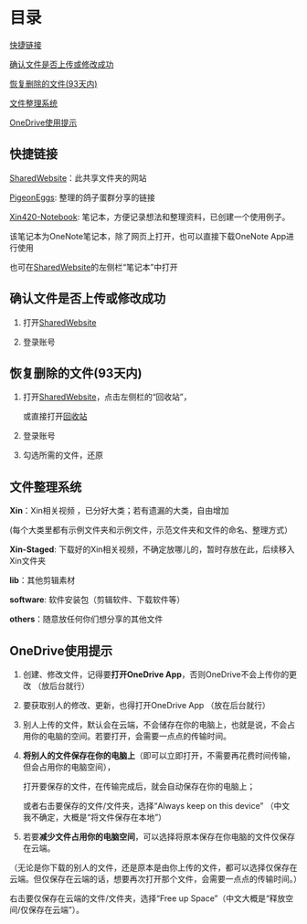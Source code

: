# 目录

[快捷链接](#快捷链接)

[确认文件是否上传或修改成功](#确认文件是否上传或修改成功)

[恢复删除的文件(93天内)](#恢复删除的文件(93天内))

[文件整理系统](#文件整理系统)

[OneDrive使用提示](#OneDrive使用提示)


## 快捷链接

  [SharedWebsite](https://xin420.sharepoint.com/sites/Xin420/Shared%20Documents/Forms/AllItems.aspx)：此共享文件夹的网站

  [PigeonEggs](https://github.com/3um/PigeonEggs): 整理的鸽子蛋群分享的链接

  [Xin420-Notebook](https://xin420.sharepoint.com/:o:/s/Xin420/EsKmi5PI-_5GkR7scjpvVZQBrbAoePdJQSmLuue9cShsCQ?e=n24W4I): 笔记本，方便记录想法和整理资料，已创建一个使用例子。

   该笔记本为OneNote笔记本，除了网页上打开，也可以直接下载OneNote App进行使用
   
   也可在[SharedWebsite](https://xin420.sharepoint.com/sites/Xin420/Shared%20Documents/Forms/AllItems.aspx)的左侧栏“笔记本”中打开

## 确认文件是否上传或修改成功

  1. 打开[SharedWebsite](https://xin420.sharepoint.com/sites/Xin420/Shared%20Documents/Forms/AllItems.aspx)

  2. 登录账号

## 恢复删除的文件(93天内)

  1. 打开[SharedWebsite](https://xin420.sharepoint.com/sites/Xin420/Shared%20Documents/Forms/AllItems.aspx)，点击左侧栏的“回收站”，

     或直接打开[回收站](https://xin420.sharepoint.com/sites/Xin420/_layouts/15/RecycleBin.aspx?view=5)

  2. 登录账号

  3. 勾选所需的文件，还原


## 文件整理系统

  **Xin**：Xin相关视频 ，已分好大类；若有遗漏的大类，自由增加
  
   (每个大类里都有示例文件夹和示例文件，示范文件夹和文件的命名、整理方式）

  **Xin-Staged**: 下载好的Xin相关视频，不确定放哪儿的，暂时存放在此，后续移入Xin文件夹

  **lib**：其他剪辑素材

  **software**: 软件安装包（剪辑软件、下载软件等）

  **others**：随意放任何你们想分享的其他文件

## OneDrive使用提示

  1. 创建、修改文件，记得要**打开OneDrive App**，否则OneDrive不会上传你的更改 （放后台就行）

  2. 要获取别人的修改、更新，也得打开OneDrive App （放在后台就行）

  3. 别人上传的文件，默认会在云端，不会储存在你的电脑上，也就是说，不会占用你的电脑的空间。若要打开，会需要一点点的传输时间。

  4. **将别人的文件保存在你的电脑上**（即可以立即打开，不需要再花费时间传输，但会占用你的电脑空间），
  
     打开要保存的文件，在传输完成后，就会自动保存在你的电脑上；
 
     或者右击要保存的文件/文件夹，选择“Always keep on this device” （中文我不确定，大概是“将文件保存在本地”）

  5. 若要**减少文件占用你的电脑空间**，可以选择将原本保存在你电脑的文件仅保存在云端。
    
   （无论是你下载的别人的文件，还是原本是由你上传的文件，都可以选择仅保存在云端。但仅保存在云端的话，想要再次打开那个文件，会需要一点点的传输时间。）
    
   右击要仅保存在云端的文件/文件夹，选择“Free up Space”（中文大概是“释放空间/仅保存在云端”）。
